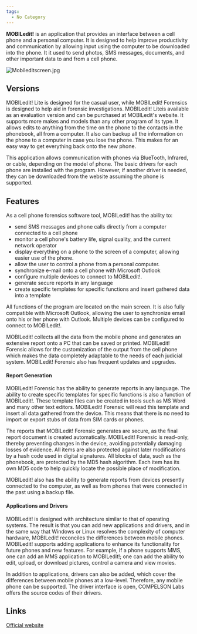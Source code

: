 ```yaml
---
tags:
  - No Category
---
```

**MOBILedit!** is an application that provides an interface between a
cell phone and a personal computer. It is designed to help improve
productivity and communication by allowing input using the computer to
be downloaded into the phone. It it used to send photos, SMS messages,
documents, and other important data to and from a cell phone.

![](Mobileditscreen.jpg "Mobileditscreen.jpg")

## Versions

MOBILedit! Lite is designed for the casual user, while MOBILedit!
Forensics is designed to help aid in forensic investigations. MOBILedit!
Liteis available as an evaluation version and can be purchased at
MOBILedit's website. It supports more makes and models than any other
program of its type. It allows edits to anything from the time on the
phone to the contacts in the phonebook, all from a computer. It also can
backup all the information on the phone to a computer in case you lose
the phone. This makes for an easy way to get everything back onto the
new phone.

This application allows communication with phones via BlueTooth,
Infrared, or cable, depending on the model of phone. The basic drivers
for each phone are installed with the program. However, if another
driver is needed, they can be downloaded from the website assuming the
phone is supported.

## Features

As a cell phone forensics software tool, MOBILedit! has the ability to:

- send SMS messages and phone calls directly from a computer connected
  to a cell phone
- monitor a cell phone's battery life, signal quality, and the current
  network operator
- display everything on a phone to the screen of a computer, allowing
  easier use of the phone.
- allow the user to control a phone from a personal computer.
- synchronize e-mail onto a cell phone with Microsoft Outlook
- configure multiple devices to connect to MOBILedit!.
- generate secure reports in any language
- create specific templates for specific functions and insert gathered
  data into a template

All functions of the program are located on the main screen. It is also
fully compatible with Microsoft Outlook, allowing the user to
synchronize email onto his or her phone with Outlook. Multiple devices
can be configured to connect to MOBILedit!.

MOBILedit! collects all the data from the mobile phone and generates an
extensive report onto a PC that can be saved or printed. MOBILedit!
Forensic allows for the customization of the output from the cell phone
which makes the data completely adaptable to the needs of each judicial
system. MOBILedit! Forensic also has frequent updates and upgrades.

#### Report Generation

MOBILedit! Forensic has the ability to generate reports in any language.
The ability to create specific templates for specific functions is also
a function of MOBILedit!. These template files can be created in tools
such as MS Word and many other text editors. MOBILedit! Forensic will
read this template and insert all data gathered from the device. This
means that there is no need to import or export stubs of data from SIM
cards or phones.

The reports that MOBILedit! Forensic generates are secure, as the final
report document is created automatically. MOBILedit! Forensic is
read-only, thereby preventing changes in the device, avoiding
potentially damaging losses of evidence. All items are also protected
against later modifications by a hash code used in digital signatures.
All blocks of data, such as the phonebook, are protected by the MD5 hash
algorithm. Each item has its own MD5 code to help quickly locate the
possible place of modification.

MOBILedit! also has the ability to generate reports from devices
presently connected to the computer, as well as from phones that were
connected in the past using a backup file.

#### Applications and Drivers

MOBILedit! is designed with architecture similar to that of operating
systems. The result is that you can add new applications and drivers,
and in the same way that Windows or Linux resolves the complexity of
computer hardware, MOBILedit! reconciles the differences between mobile
phones. MOBILedit! supports adding applications to enhance its
functionality for future phones and new features. For example, if a
phone supports MMS, one can add an MMS application to MOBILedit!; one
can add the ability to edit, upload, or download pictures, control a
camera and view movies.

In addition to applications, drivers can also be added, which cover the
differences between mobile phones at a low-level. Therefore, any mobile
phone can be supported. The driver interface is open, COMPELSON Labs
offers the source codes of their drivers.

## Links

[Official website](https://www.mobiledit.com/)